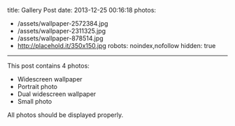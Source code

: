 title: Gallery Post
date: 2013-12-25 00:16:18
photos:
- /assets/wallpaper-2572384.jpg
- /assets/wallpaper-2311325.jpg
- /assets/wallpaper-878514.jpg
- http://placehold.it/350x150.jpg
robots: noindex,nofollow
hidden: true
---

This post contains 4 photos:

- Widescreen wallpaper
- Portrait photo
- Dual widescreen wallpaper
- Small photo

All photos should be displayed properly.
